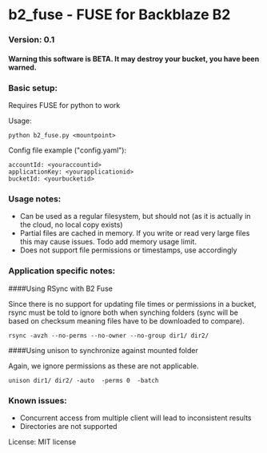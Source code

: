 # b2_fuse - FUSE for Backblaze B2
 
### Version: 0.1

#### Warning this software is BETA. It may destroy your bucket, you have been warned.

### Basic setup:

Requires FUSE for python to work

Usage:

```
python b2_fuse.py <mountpoint>
```

Config file example ("config.yaml"):

```
accountId: <youraccountid>
applicationKey: <yourapplicationid>
bucketId: <yourbucketid>
```

### Usage notes:

* Can be used as a regular filesystem, but should not (as it is actually in the cloud, no local copy exists)
* Partial files are cached in memory. If you write or read very large files this may cause issues. Todo add memory usage limit.
* Does not support file permissions or timestamps, use accordingly


### Application specific notes:

####Using RSync with B2 Fuse

Since there is no support for updating file times or permissions in a bucket, rsync must be told to ignore both when synching folders (sync will be based on checksum meaning files have to be downloaded to compare).

```
rsync -avzh --no-perms --no-owner --no-group dir1/ dir2/ 
```

####Using unison to synchronize against mounted folder

Again, we ignore permissions as these are not applicable.

```
unison dir1/ dir2/ -auto  -perms 0  -batch
```

### Known issues:

* Concurrent access from multiple client will lead to inconsistent results
* Directories are not supported

License: MIT license


